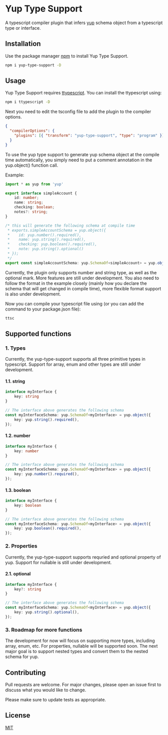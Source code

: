 # Yup Type Support

A typescript compiler plugin that infers [yup](https://github.com/jquense/yup) schema object from a typescript type or interface.

## Installation

Use the package manager [npm](https://www.npmjs.com/package/yup-type-support) to install Yup Type Support.

```bash
npm i yup-type-support -D
```

## Usage

Yup Type Support requires [ttypescript](https://github.com/cevek/ttypescript). You can install the ttypescript using:

```bash
npm i ttypescript -D
```

Next you need to edit the tsconfig file to add the plugin to the compiler options.

```json
{
  "compilerOptions": {
    "plugins": [{ "transform": "yup-type-support", "type": "program" }],
  }
}
```

To use the yup type support to generate yup schema object at the compile time automatically, you simply need to put a comment annotation in the yup.object() function call.

Example:
```typescript
import * as yup from 'yup'

export interface simpleAccount {
    id: number;
    name: string;
    checking: boolean;
    notes?: string;
}

/* this will generate the following schema at compile time
 * exports.simpleAccountSchema = yup.object({
 *    id: yup.number().required(),
 *    name: yup.string().required(),
 *    checking: yup.boolean().required(),
 *    note: yup.string().optional()
 * });
 */
export const simpleAccountSchema: yup.SchemaOf<simpleAccount> = yup.object(/* guess schema */);
```
Currently, the plugin only supports number and string type, as well as the optional mark. More features are still under development. You also need to follow the format in the example closely (mainly how you declare the schema that will get changed in compile time), more flexible format support is also under development.

Now you can compile your typescript file using (or you can add the command to your package.json file):

```bash
ttsc
```

## Supported functions

### 1. Types
Currently, the yup-type-support supports all three primitive types in typescript. Support for array, enum and other types are still under development.

#### 1.1. string
```typescript
interface myInterface {
    key: string
}

// The interface above generates the following schema
const myInterfaceSchema: yup.SchemaOf<myInterface> = yup.object({
    key: yup.string().required(),
});
```
#### 1.2. number
```typescript
interface myInterface {
    key: number
}

// The interface above generates the following schema
const myInterfaceSchema: yup.SchemaOf<myInterface> = yup.object({
    key: yup.number().required(),
});
```
#### 1.3. boolean
```typescript
interface myInterface {
    key: boolean
}

// The interface above generates the following schema
const myInterfaceSchema: yup.SchemaOf<myInterface> = yup.object({
    key: yup.boolean().required(),
});
```

### 2. Properties

Currently, the yup-type-support supports requried and optional property of yup. Support for nullable is still under development.

#### 2.1. optional
```typescript
interface myInterface {
    key?: string
}

// The interface above generates the following schema
const myInterfaceSchema: yup.SchemaOf<myInterface> = yup.object({
    key: yup.string().optional(),
});
```

### 3. Roadmap for more functions

The development for now will focus on supporting more types, including array, enum, etc. For properties, nullable will be supported soon. The next major goal is to support nested types and convert them to the nested schema for yup.

## Contributing
Pull requests are welcome. For major changes, please open an issue first to discuss what you would like to change.

Please make sure to update tests as appropriate.

## License
[MIT](https://choosealicense.com/licenses/mit/)
